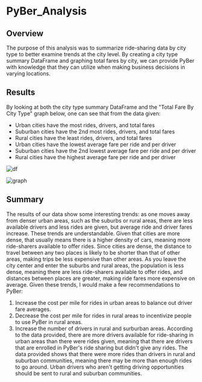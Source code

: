# PyBer_Analysis

## Overview
The purpose of this analysis was to summarize ride-sharing data by city type to better examine trends at the city level. By creating a city type summary DataFrame and graphing total fares by city, we can provide PyBer with knowledge that they can utilize when making business decisions in varying locations.

## Results
By looking at both the city type summary DataFrame and the "Total Fare By City Type" graph below, one can see that from the data given:
- Urban cities have the most rides, drivers, and total fares
- Suburban cities have the 2nd most rides, drivers, and total fares
- Rural cities have the least rides, drivers, and total fares
- Urban cities have the lowest average fare per ride and per driver
- Suburban cities have the 2nd lowest average fare per ride and per driver
- Rural cities have the highest average fare per ride and per driver

![df](https://github.com/typicalchazz/PyBer_Analysis/blob/main/analysis/City_Type_Summary_df.png)

![graph](https://github.com/typicalchazz/PyBer_Analysis/blob/main/analysis/PyBer_fare_summary.png)

## Summary
The results of our data show some interesting trends: as one moves away from denser urban areas, such as the suburbs or rural areas, there are less available drivers and less rides are given, but average ride and driver fares increase. These trends are understandable. Given that cities are more dense, that usually means there is a higher density of cars, meaning more ride-sharers available to offer rides. Since cities are dense, the distance to travel between any two places is likely to be shorter than that of other areas, making trips be less expensive than other areas. As you leave the city center and enter the suburbs and rural areas, the population is less dense, meaning there are less ride-sharers available to offer rides, and distances between places are greater, making ride fares more expensive on average. Given these trends, I would make a few recommendations to PyBer:
1. Increase the cost per mile for rides in urban areas to balance out driver fare averages.
2. Decrease the cost per mile for rides in rural areas to incentivize people to use PyBer in rural areas.
3. Increase the number of drivers in rural and surburban areas. According to the data provided, there are more drivers available for ride-sharing in urban areas than there were rides given, meaning that there are drivers that are enrolled in PyBer's ride sharing but didn't give any rides. The data provided shows that there were more rides than drivers in rural and suburban communities, meaning there may be more than enough rides to go around. Urban drivers who aren't getting driving opportunities should be sent to rural and suburban communities.